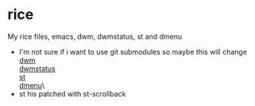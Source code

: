 # rice
My rice files, emacs, dwm, dwmstatus, st and dmenu
* I'm not sure if i want to use git submodules so maybe this will change\
[dwm](https://dwm.suckless.org/ "dwm")\
[dwmstatus](https://github.com/kamiyaa/dwmstatus/ "dwmstatus")\
[st](https://st.suckless.org/ "st")\
[dmenu](https://tools.suckless.org/dmenu/ "dmenu")\
* st his patched with st-scrollback
